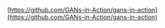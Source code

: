 [https://github.com/GANs-in-Action/gans-in-action](https://github.com/GANs-in-Action/gans-in-action)
